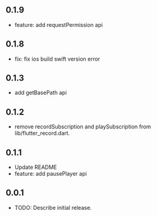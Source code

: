 ## 0.1.9
* feature: add requestPermission api
## 0.1.8
* fix: fix ios build swift version error
## 0.1.3
* add getBasePath api

## 0.1.2
* remove recordSubscription and playSubscription from lib/flutter_record.dart.

## 0.1.1
* Update README
* feature: add pausePlayer api

## 0.0.1

* TODO: Describe initial release.
